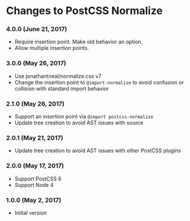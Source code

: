 # Changes to PostCSS Normalize

### 4.0.0 (June 21, 2017)

- Require insertion point. Make old behavior an option.
- Allow multiple insertion points.

### 3.0.0 (May 26, 2017)

- Use jonathantneal/normalize.css v7
- Change the insertion point to `@import-normalize` to avoid confusion or
  collision with standard import behavior

### 2.1.0 (May 26, 2017)

- Support an insertion point via `@import postcss-normalize`
- Update tree creation to avoid AST issues with source

### 2.0.1 (May 21, 2017)

- Update tree creation to avoid AST issues with other PostCSS plugins

### 2.0.0 (May 17, 2017)

- Support PostCSS 6
- Support Node 4

### 1.0.0 (May 2, 2017)

- Initial version
